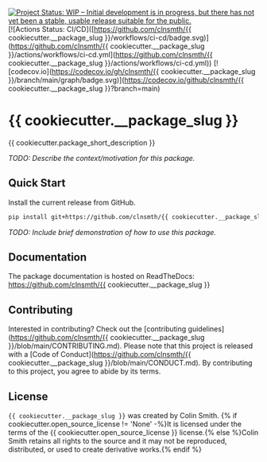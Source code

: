 [![Project Status: WIP – Initial development is in progress, but there has not yet been a stable, usable release suitable for the public.](https://www.repostatus.org/badges/latest/wip.svg)](https://www.repostatus.org/#wip)
[![Actions Status: CI/CD]([https://github.com/clnsmth/{{ cookiecutter.__package_slug }}/workflows/ci-cd/badge.svg)](https://github.com/clnsmth/{{ cookiecutter.__package_slug }}/actions/workflows/ci-cd.yml](https://github.com/clnsmth/{{ cookiecutter.__package_slug }}/actions/workflows/ci-cd.yml))
[![codecov.io](https://codecov.io/gh/clnsmth/{{ cookiecutter.__package_slug }}/branch/main/graph/badge.svg)](https://codecov.io/github/clnsmth/{{ cookiecutter.__package_slug }}?branch=main)

# {{ cookiecutter.__package_slug }}

{{ cookiecutter.package_short_description }}

_TODO: Describe the context/motivation for this package._

## Quick Start

Install the current release from GitHub.

```bash
pip install git+https://github.com/clnsmth/{{ cookiecutter.__package_slug }}.git#egg={{ cookiecutter.__package_slug }}
```

_TODO: Include brief demonstration of how to use this package._

## Documentation

The package documentation is hosted on ReadTheDocs: https://github.com/clnsmth/{{ cookiecutter.__package_slug }}

## Contributing

Interested in contributing? Check out the [contributing guidelines](https://github.com/clnsmth/{{ cookiecutter.__package_slug }}/blob/main/CONTRIBUTING.md). Please note that this project is released with a [Code of Conduct](https://github.com/clnsmth/{{ cookiecutter.__package_slug }}/blob/main/CONDUCT.md). By contributing to this project, you agree to abide by its terms.

## License

`{{ cookiecutter.__package_slug }}` was created by Colin Smith. {% if cookiecutter.open_source_license != 'None' -%}It is licensed under the terms of the {{ cookiecutter.open_source_license }} license.{% else %}Colin Smith retains all rights to the source and it may not be reproduced, distributed, or used to create derivative works.{% endif %}
